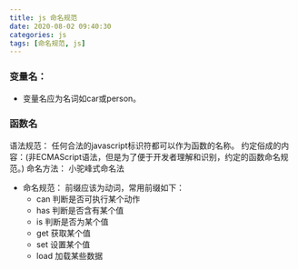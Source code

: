```yaml
---
title: js 命名规范
date: 2020-08-02 09:40:30
categories: js
tags: [命名规范, js] 
---
```


### 变量名：
* 变量名应为名词如car或person。


### 函数名
语法规范：
任何合法的javascript标识符都可以作为函数的名称。
约定俗成的内容：(非ECMAScript语法，但是为了便于开发者理解和识别，约定的函数命名规范。)
命名方法： 小驼峰式命名法
* 命名规范： 前缀应该为动词，常用前缀如下：
    * can	 判断是否可执行某个动作
    * has	 判断是否含有某个值
    * is	 判断是否为某个值
    * get	 获取某个值
    * set	 设置某个值
    * load	 加载某些数据